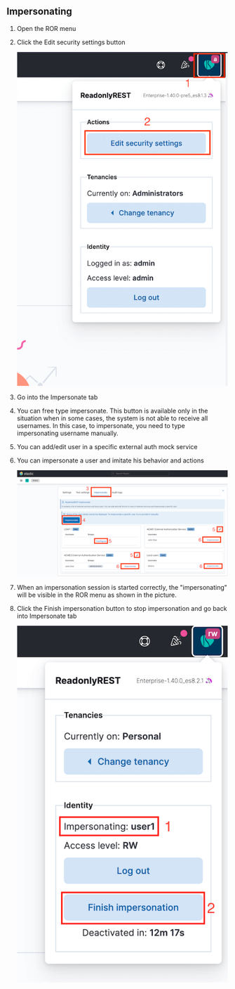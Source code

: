 
## Impersonating 

1. Open the ROR menu
1. Click the Edit security settings button

    ![Impersonate ror menu](<../../.gitbook/assets/test_settings_ror_menu.png>)

1. Go into the Impersonate tab
1. You can free type impersonate. This button is available only in the situation when in some cases, the system is not able to receive all usernames. In this case, to impersonate, you need to type impersonating username manually.
1. You can add/edit user in a specific external auth mock service
1. You can impersonate a user and imitate his behavior and actions

    ![Impersonate tab](<../../.gitbook/assets/impersonate_tab.png>)

1. When an impersonation session is started correctly, the "impersonating" will be visible in the ROR menu as shown in the picture.
1. Click the Finish impersonation button to stop impersonation and go back into Impersonate tab

    ![Impersonate user](<../../.gitbook/assets/impersonate_impersonated_menu.png>)

